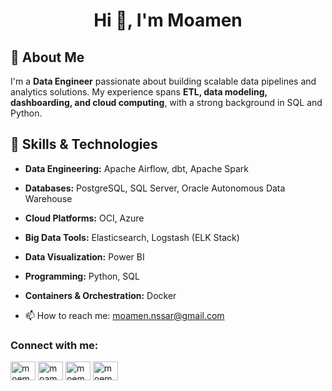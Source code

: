 
<h1 align="center">Hi 👋, I'm Moamen</h1>

## 👋 About Me
I'm a **Data Engineer** passionate about building scalable data pipelines and analytics solutions. My experience spans **ETL, data modeling, dashboarding, and cloud computing**, with a strong background in SQL and Python.

## 🔧 Skills & Technologies
- **Data Engineering:** Apache Airflow, dbt, Apache Spark
- **Databases:** PostgreSQL, SQL Server, Oracle Autonomous Data Warehouse
- **Cloud Platforms:** OCI, Azure
- **Big Data Tools:** Elasticsearch, Logstash (ELK Stack)
- **Data Visualization:** Power BI
- **Programming:** Python, SQL
- **Containers & Orchestration:** Docker


- 📫 How to reach me: moamen.nssar@gmail.com

<h3 align="left">Connect with me:</h3>
<p align="left">
<a href="https://twitter.com/moemenls" target="blank"><img align="center" src="https://raw.githubusercontent.com/rahuldkjain/github-profile-readme-generator/master/src/images/icons/Social/twitter.svg" alt="moemenls" height="30" width="40" /></a>
<a href="https://linkedin.com/in/moamen-nssar-842269182" target="blank"><img align="center" src="https://raw.githubusercontent.com/rahuldkjain/github-profile-readme-generator/master/src/images/icons/Social/linked-in-alt.svg" alt="moamen-nssar-842269182" height="30" width="40" /></a>
<a href="https://www.hackerrank.com/moemen35" target="blank"><img align="center" src="https://raw.githubusercontent.com/rahuldkjain/github-profile-readme-generator/master/src/images/icons/Social/hackerrank.svg" alt="moemen35" height="30" width="40" /></a>
<a href="https://www.leetcode.com/moemen35" target="blank"><img align="center" src="https://raw.githubusercontent.com/rahuldkjain/github-profile-readme-generator/master/src/images/icons/Social/leet-code.svg" alt="moemen35" height="30" width="40" /></a>
</p>
